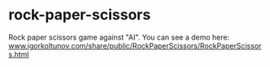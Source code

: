 # rock-paper-scissors
Rock paper scissors game against "AI".
You can see a demo here:
www.igorkoltunov.com/share/public/RockPaperScissors/RockPaperScissors.html
